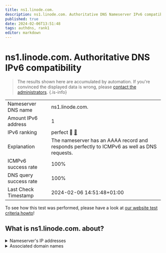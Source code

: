 ```yaml
---
title: ns1.linode.com.
description: ns1.linode.com. Authoritative DNS Nameserver IPv6 compatibility
published: true
date: 2024-02-06T13:51:48
tags: authdns, rank1
editor: markdown
---
```


# ns1.linode.com. Authoritative DNS IPv6 compatibility

> The results shown here are accumulated by automation. If you're convinced the displayed data is wrong, please [contact the administrators](/howto/chat). 
{.is-info}




|   |   |
| - | - |
| Nameserver DNS name | ns1.linode.com.
| Amount IPv6 address | 1
| IPv6 ranking | perfect :1st_place_medal: [🔗](/howto/ranking) |
| Explanation | The nameserver has an AAAA record and responds perfectly to ICMPv6 as well as DNS requests. |
| ICMPv6 success rate | 100%|
| DNS query success rate | 100% |
| Last Check Timestamp | 2024-02-06 14:51:48+01:00 |

To see how this test was performed, please have a look at [our website test criteria howto](/howto/testcriteria/authdns)!


## What is ns1.linode.com. about?




<details>
<summary>Nameserver's IP addresses</summary>

2400:cb00:2049:1::a29f:1a63

</details>



<details>
<summary>Associated domain names</summary>

pouchdb.com

www.sqlite.org

</details>
